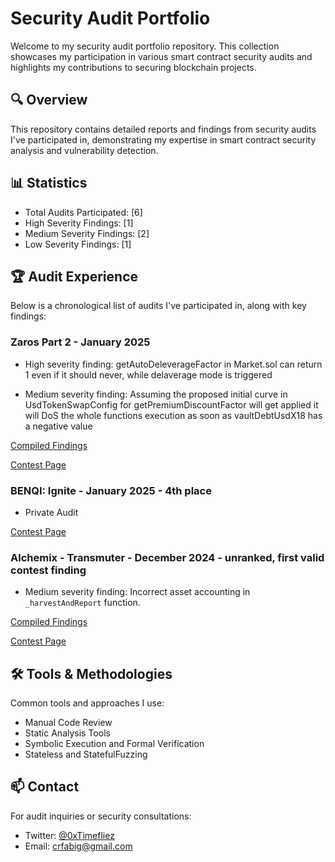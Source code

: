 # Security Audit Portfolio

Welcome to my security audit portfolio repository. This collection showcases my participation in various smart contract security audits and highlights my contributions to securing blockchain projects.

## 🔍 Overview

This repository contains detailed reports and findings from security audits I've participated in, demonstrating my expertise in smart contract security analysis and vulnerability detection.

## 📊 Statistics

- Total Audits Participated: [6]
- High Severity Findings: [1]
- Medium Severity Findings: [2]
- Low Severity Findings: [1]

## 🏆 Audit Experience

Below is a chronological list of audits I've participated in, along with key findings:

### Zaros Part 2 - January 2025 

- High severity finding: getAutoDeleverageFactor in Market.sol can return 1 even if it should never, while delaverage mode is triggered

- Medium severity finding: Assuming the proposed initial curve in UsdTokenSwapConfig for getPremiumDiscountFactor will get applied it will DoS the whole functions execution as soon as vaultDebtUsdX18 has a negative value

[Compiled Findings](./Zaros/Zaros-Part-2.md)

[Contest Page](https://codehawks.cyfrin.io/c/2025-01-benqi/results)

### BENQI: Ignite - January 2025 - 4th place

- Private Audit

[Contest Page](https://codehawks.cyfrin.io/c/2025-01-benqi/results)


### Alchemix - Transmuter - December 2024 - unranked, first valid contest finding

- Medium severity finding: Incorrect asset accounting in ```_harvestAndReport``` function. 

[Compiled Findings](./Alchemix-Transmuter/1-Alchemix-Transmuter.md)

[Contest Page](https://codehawks.cyfrin.io/c/2024-12-alchemix/results)



## 🛠 Tools & Methodologies

Common tools and approaches I use:
- Manual Code Review
- Static Analysis Tools
- Symbolic Execution and Formal Verification
- Stateless and StatefulFuzzing


## 📫 Contact

For audit inquiries or security consultations:
- Twitter: [@0xTimefliez](https://x.com/0xTimefliez)
- Email: [crfabig@gmail.com](mailto:crfabig@gmail.com)

